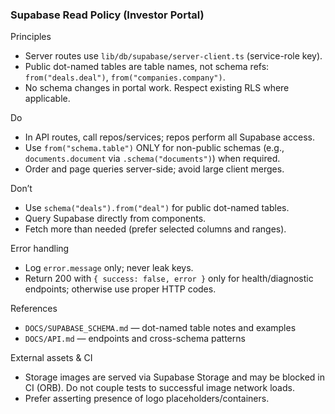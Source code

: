 ### Supabase Read Policy (Investor Portal)

Principles

- Server routes use `lib/db/supabase/server-client.ts` (service-role key).
- Public dot-named tables are table names, not schema refs: `from("deals.deal")`, `from("companies.company")`.
- No schema changes in portal work. Respect existing RLS where applicable.

Do

- In API routes, call repos/services; repos perform all Supabase access.
- Use `from("schema.table")` ONLY for non-public schemas (e.g., `documents.document` via `.schema("documents")`) when required.
- Order and page queries server-side; avoid large client merges.

Don’t

- Use `schema("deals").from("deal")` for public dot-named tables.
- Query Supabase directly from components.
- Fetch more than needed (prefer selected columns and ranges).

Error handling

- Log `error.message` only; never leak keys.
- Return 200 with `{ success: false, error }` only for health/diagnostic endpoints; otherwise use proper HTTP codes.

References

- `DOCS/SUPABASE_SCHEMA.md` — dot-named table notes and examples
- `DOCS/API.md` — endpoints and cross-schema patterns
 
External assets & CI

- Storage images are served via Supabase Storage and may be blocked in CI (ORB). Do not couple tests to successful image network loads.
- Prefer asserting presence of logo placeholders/containers.
